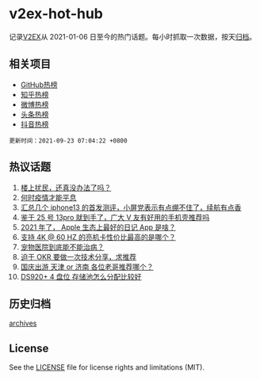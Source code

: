 # v2ex-hot-hub

 记录[V2EX](https://www.v2ex.com/)从 2021-01-06 日至今的热门话题。每小时抓取一次数据，按天[归档](archives)。
 
 ## 相关项目

- [GitHub热榜](https://github.com/snaildev/github-hot-hub)
- [知乎热榜](https://github.com/snaildev/zhihu-hot-hub)
- [微博热榜](https://github.com/snaildev/weibo-hot-hub)
- [头条热榜](https://github.com/snaildev/toutiao-hot-hub)
- [抖音热榜](https://github.com/snaildev/douyin-hot-hub)


 `更新时间：2021-09-23 07:04:22 +0800`

## 热议话题

1. [楼上扰民，还真没办法了吗？](https://www.v2ex.com/t/803299)
1. [何时疫情才能平息](https://www.v2ex.com/t/803300)
1. [汇总几个 iphone13 的首发测评，小屏党表示有点绷不住了，续航有点香](https://www.v2ex.com/t/803266)
1. [鉴于 25 号 13pro 就到手了，广大 V 友有好用的手机壳推荐吗](https://www.v2ex.com/t/803288)
1. [2021 年了， Apple 生态上最好的日记 App 是啥？](https://www.v2ex.com/t/803289)
1. [支持 4K @ 60 HZ 的亮机卡性价比最高的是哪个？](https://www.v2ex.com/t/803357)
1. [宠物医院到底能不能治病？](https://www.v2ex.com/t/803284)
1. [迫于 OKR 要做一次技术分享，求推荐](https://www.v2ex.com/t/803296)
1. [国庆出游 天津 or 济南 各位老哥推荐哪个？](https://www.v2ex.com/t/803344)
1. [DS920+ 4 盘位 存储池怎么分配比较好](https://www.v2ex.com/t/803273)

## 历史归档

[archives](archives)

## License

See the [LICENSE](LICENSE) file for license rights and limitations (MIT).
